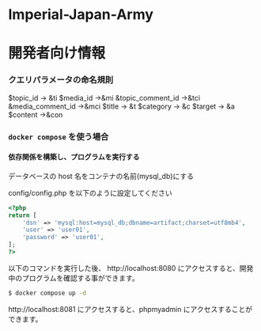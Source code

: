 # Imperial-Japan-Army

# 開発者向け情報

### クエリパラメータの命名規則
$topic_id -> &ti
$media_id ->&mi
&topic_comment_id ->&tci
&media_comment_id ->&mci
$title -> &t
$category -> &c
$target -> &a
$content ->&con

### `docker compose` を使う場合

#### 依存関係を構築し、プログラムを実行する

データベースの host 名をコンテナの名前(mysql_db)にする

config/config.php を以下のように設定してください

```php
<?php
return [
    'dsn' => 'mysql:host=mysql_db;dbname=artifact;charset=utf8mb4',
    'user' => 'user01',
    'password' => 'user01',
];
?>
```

以下のコマンドを実行した後、 http://localhost:8080 にアクセスすると、開発中のプログラムを確認する事ができます。

```bash
$ docker compose up -d
```

http://localhost:8081 にアクセスすると、phpmyadmin にアクセスすることができます。
